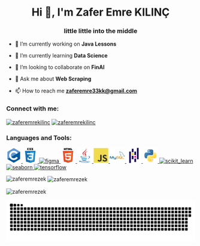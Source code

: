 <h1 align="center">Hi 👋, I'm Zafer Emre KILINÇ</h1>
<h3 align="center">little little into the middle</h3>

- 🔭 I’m currently working on **Java Lessons**

- 🌱 I’m currently learning **Data Science**

- 👯 I’m looking to collaborate on **FinAI**

- 💬 Ask me about **Web Scraping**

- 📫 How to reach me **zaferemre33kk@gmail.com**

<h3 align="left">Connect with me:</h3>
<p align="left">
<a href="https://linkedin.com/in/zaferemrekilinc" target="blank"><img align="center" src="https://raw.githubusercontent.com/rahuldkjain/github-profile-readme-generator/master/src/images/icons/Social/linked-in-alt.svg" alt="zaferemrekilinc" height="30" width="40" /></a>
<a href="https://kaggle.com/zaferemrekilinc" target="blank"><img align="center" src="https://raw.githubusercontent.com/rahuldkjain/github-profile-readme-generator/master/src/images/icons/Social/kaggle.svg" alt="zaferemrekilinc" height="30" width="40" /></a>
</p>

<h3 align="left">Languages and Tools:</h3>
<p align="left"> <a href="https://www.cprogramming.com/" target="_blank" rel="noreferrer"> <img src="https://raw.githubusercontent.com/devicons/devicon/master/icons/c/c-original.svg" alt="c" width="40" height="40"/> </a> <a href="https://www.w3schools.com/css/" target="_blank" rel="noreferrer"> <img src="https://raw.githubusercontent.com/devicons/devicon/master/icons/css3/css3-original-wordmark.svg" alt="css3" width="40" height="40"/> </a> <a href="https://www.figma.com/" target="_blank" rel="noreferrer"> <img src="https://www.vectorlogo.zone/logos/figma/figma-icon.svg" alt="figma" width="40" height="40"/> </a> <a href="https://www.w3.org/html/" target="_blank" rel="noreferrer"> <img src="https://raw.githubusercontent.com/devicons/devicon/master/icons/html5/html5-original-wordmark.svg" alt="html5" width="40" height="40"/> </a> <a href="https://www.java.com" target="_blank" rel="noreferrer"> <img src="https://raw.githubusercontent.com/devicons/devicon/master/icons/java/java-original.svg" alt="java" width="40" height="40"/> </a> <a href="https://developer.mozilla.org/en-US/docs/Web/JavaScript" target="_blank" rel="noreferrer"> <img src="https://raw.githubusercontent.com/devicons/devicon/master/icons/javascript/javascript-original.svg" alt="javascript" width="40" height="40"/> </a> <a href="https://www.mysql.com/" target="_blank" rel="noreferrer"> <img src="https://raw.githubusercontent.com/devicons/devicon/master/icons/mysql/mysql-original-wordmark.svg" alt="mysql" width="40" height="40"/> </a> <a href="https://pandas.pydata.org/" target="_blank" rel="noreferrer"> <img src="https://raw.githubusercontent.com/devicons/devicon/2ae2a900d2f041da66e950e4d48052658d850630/icons/pandas/pandas-original.svg" alt="pandas" width="40" height="40"/> </a> <a href="https://www.python.org" target="_blank" rel="noreferrer"> <img src="https://raw.githubusercontent.com/devicons/devicon/master/icons/python/python-original.svg" alt="python" width="40" height="40"/> </a> <a href="https://scikit-learn.org/" target="_blank" rel="noreferrer"> <img src="https://upload.wikimedia.org/wikipedia/commons/0/05/Scikit_learn_logo_small.svg" alt="scikit_learn" width="40" height="40"/> </a> <a href="https://seaborn.pydata.org/" target="_blank" rel="noreferrer"> <img src="https://seaborn.pydata.org/_images/logo-mark-lightbg.svg" alt="seaborn" width="40" height="40"/> </a> <a href="https://www.tensorflow.org" target="_blank" rel="noreferrer"> <img src="https://www.vectorlogo.zone/logos/tensorflow/tensorflow-icon.svg" alt="tensorflow" width="40" height="40"/> </a> </p>

<p><img align="left" src="https://github-readme-stats.vercel.app/api/top-langs?username=zaferemrezek&show_icons=true&locale=en&layout=compact" alt="zaferemrezek" /></p>

<p>&nbsp;<img align="center" src="https://github-readme-stats.vercel.app/api?username=zaferemrezek&show_icons=true&hide_border=true&locale=en" alt="zaferemrezek" /></p>

<p><img align="center" src="https://github-readme-streak-stats.herokuapp.com/?user=zaferemrezek&" alt="zaferemrezek" /></p>

<picture>
  <source media="(prefers-color-scheme: dark)" srcset="https://raw.githubusercontent.com/zaferemrezek/zaferemrezek/output/github-contribution-grid-snake-dark.svg">
  <source media="(prefers-color-scheme: light)" srcset="https://raw.githubusercontent.com/zaferemrezek/zaferemrezek/output/github-contribution-grid-snake.svg">
  <img alt="github contribution grid snake animation" src="https://raw.githubusercontent.com/zaferemrezek/zaferemrezek/output/github-contribution-grid-snake.svg">
</picture>
